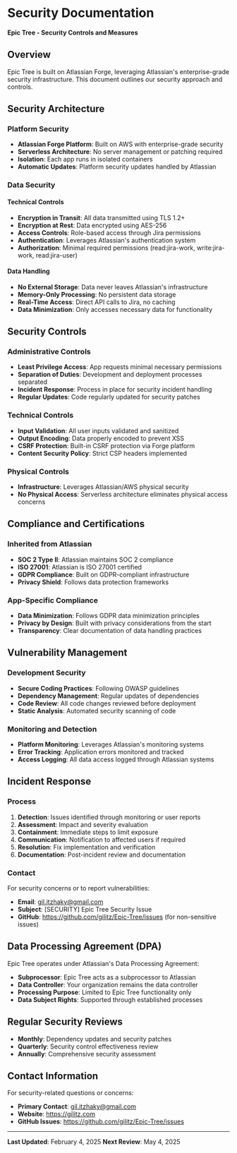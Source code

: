 # Security Documentation

**Epic Tree - Security Controls and Measures**

## Overview

Epic Tree is built on Atlassian Forge, leveraging Atlassian's enterprise-grade security infrastructure. This document outlines our security approach and controls.

## Security Architecture

### Platform Security

- **Atlassian Forge Platform**: Built on AWS with enterprise-grade security
- **Serverless Architecture**: No server management or patching required
- **Isolation**: Each app runs in isolated containers
- **Automatic Updates**: Platform security updates handled by Atlassian

### Data Security

#### Technical Controls

- **Encryption in Transit**: All data transmitted using TLS 1.2+
- **Encryption at Rest**: Data encrypted using AES-256
- **Access Controls**: Role-based access through Jira permissions
- **Authentication**: Leverages Atlassian's authentication system
- **Authorization**: Minimal required permissions (read:jira-work, write:jira-work, read:jira-user)

#### Data Handling

- **No External Storage**: Data never leaves Atlassian's infrastructure
- **Memory-Only Processing**: No persistent data storage
- **Real-Time Access**: Direct API calls to Jira, no caching
- **Data Minimization**: Only accesses necessary data for functionality

## Security Controls

### Administrative Controls

- **Least Privilege Access**: App requests minimal necessary permissions
- **Separation of Duties**: Development and deployment processes separated
- **Incident Response**: Process in place for security incident handling
- **Regular Updates**: Code regularly updated for security patches

### Technical Controls

- **Input Validation**: All user inputs validated and sanitized
- **Output Encoding**: Data properly encoded to prevent XSS
- **CSRF Protection**: Built-in CSRF protection via Forge platform
- **Content Security Policy**: Strict CSP headers implemented

### Physical Controls

- **Infrastructure**: Leverages Atlassian/AWS physical security
- **No Physical Access**: Serverless architecture eliminates physical access concerns

## Compliance and Certifications

### Inherited from Atlassian

- **SOC 2 Type II**: Atlassian maintains SOC 2 compliance
- **ISO 27001**: Atlassian is ISO 27001 certified
- **GDPR Compliance**: Built on GDPR-compliant infrastructure
- **Privacy Shield**: Follows data protection frameworks

### App-Specific Compliance

- **Data Minimization**: Follows GDPR data minimization principles
- **Privacy by Design**: Built with privacy considerations from the start
- **Transparency**: Clear documentation of data handling practices

## Vulnerability Management

### Development Security

- **Secure Coding Practices**: Following OWASP guidelines
- **Dependency Management**: Regular updates of dependencies
- **Code Review**: All code changes reviewed before deployment
- **Static Analysis**: Automated security scanning of code

### Monitoring and Detection

- **Platform Monitoring**: Leverages Atlassian's monitoring systems
- **Error Tracking**: Application errors monitored and tracked
- **Access Logging**: All data access logged through Atlassian systems

## Incident Response

### Process

1. **Detection**: Issues identified through monitoring or user reports
2. **Assessment**: Impact and severity evaluation
3. **Containment**: Immediate steps to limit exposure
4. **Communication**: Notification to affected users if required
5. **Resolution**: Fix implementation and verification
6. **Documentation**: Post-incident review and documentation

### Contact

For security concerns or to report vulnerabilities:

- **Email**: gil.itzhaky@gmail.com
- **Subject**: [SECURITY] Epic Tree Security Issue
- **GitHub**: https://github.com/gilitz/Epic-Tree/issues (for non-sensitive issues)

## Data Processing Agreement (DPA)

Epic Tree operates under Atlassian's Data Processing Agreement:

- **Subprocessor**: Epic Tree acts as a subprocessor to Atlassian
- **Data Controller**: Your organization remains the data controller
- **Processing Purpose**: Limited to Epic Tree functionality only
- **Data Subject Rights**: Supported through established processes

## Regular Security Reviews

- **Monthly**: Dependency updates and security patches
- **Quarterly**: Security control effectiveness review
- **Annually**: Comprehensive security assessment

## Contact Information

For security-related questions or concerns:

- **Primary Contact**: gil.itzhaky@gmail.com
- **Website**: https://gilitz.com
- **GitHub Issues**: https://github.com/gilitz/Epic-Tree/issues

---

**Last Updated**: February 4, 2025
**Next Review**: May 4, 2025
